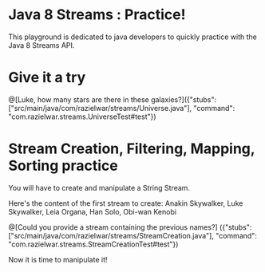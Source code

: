 # Java 8 Streams : Practice!

This playground is dedicated to java developers to quickly practice with the Java 8 Streams API.

# Give it a try

@[Luke, how many stars are there in these galaxies?]({"stubs": ["src/main/java/com/razielwar/streams/Universe.java"], "command": "com.razielwar.streams.UniverseTest#test"})

# Stream Creation, Filtering, Mapping, Sorting practice

You will have to create and manipulate a String Stream.

Here's the content of the first stream to create:
Anakin Skywalker, Luke Skywalker, Leia Organa, Han Solo, Obi-wan Kenobi

@[Could you provide a stream containing the previous names?] ({"stubs": ["src/main/java/com/razielwar/streams/StreamCreation.java"], "command": "com.razielwar.streams.StreamCreationTest#test"})

Now it is time to manipulate it!


